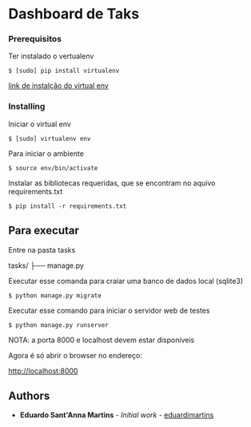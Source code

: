 # Dashboard de Taks

### Prerequisitos

Ter instalado o vertualenv 

```
$ [sudo] pip install virtualenv
```

[link de instalção do virtual env](https://virtualenv.pypa.io/en/stable/installation/)

### Installing

Iniciar o virtual env

```
$ [sudo] virtualenv env
```

Para iniciar o ambiente

```
$ source env/bin/activate
```

Instalar as bibliotecas requeridas, que se encontram no aquivo requirements.txt

```
$ pip install -r requirements.txt
```


## Para executar

Entre na pasta tasks

tasks/
├── manage.py


Executar esse comanda para craiar uma banco de dados local (sqlite3)
```
$ python manage.py migrate
```

Executar esse comando para iniciar o servidor web de testes

```
$ python manage.py runserver
```

NOTA: a porta 8000 e localhost devem estar disponíveis

Agora é só abrir o browser no endereço: 

[http://localhost:8000](http://localhost:8000)


## Authors

* **Eduardo Sant'Anna Martins** - *Initial work* - [eduardimartins](https://github.com/eduardomartins)


